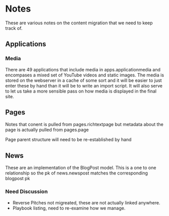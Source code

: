 # Notes

These are various notes on the content migration that we need to keep track of.

## Applications

### Media
There are 49 applications that include media in apps.applicationmedia and encompases a mixed set of YouTube videos and
static images.  The media is stored on the webserver in a cache of some sort and it will be easier to just enter these
by hand than it will be to write an import script.  It will also serve to let us take a more sensible pass on how media
is displayed in the final site.

## Pages
Notes that conent is pulled from pages.richtextpage but metadata about the page is actually pulled from pages.page

Page parent structure will need to be re-established by hand

## News
These are an implementation of the BlogPost model.  This is a one to one relationship so the pk of news.newspost matches the corresponding blogpost pk

### Need Discussion

* Reverse Pitches not migreated, these are not actually linked anywhere.
* Playbook listing, need to re-examine how we manage.